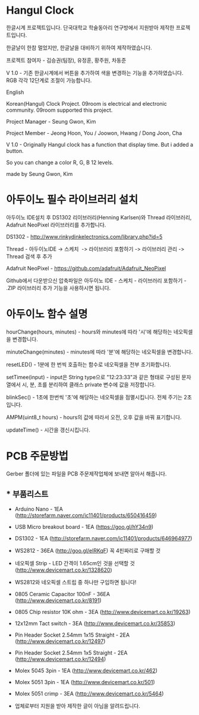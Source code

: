 # Hangul Clock

한글시계 프로젝트입니다. 단국대학교 학술동아리 연구방에서 지원받아 제작한 프로젝트입니다.

한글날이 한참 멀었지만, 한글날을 대비하기 위하여 제작하였습니다.

프로젝트 참여자 - 김승권(팀장), 유정훈, 황주원, 차동준

V 1.0 - 기존 한글시계에서 버튼을 추가하여 색을 변경하는 기능을 추가하였습니다. RGB 각각 12단계로 조절이 가능합니다.


English

Korean(Hangul) Clock Project. 09room is electrical and electronic community. 09room supported this project.

Project Manager - Seung Gwon, Kim

Project Member - Jeong Hoon, You / Joowon, Hwang / Dong Joon, Cha

V 1.0 - Originally Hangul clock has a function that display time. But i added a button. 

So you can change a color R, G, B 12 levels.

made by Seung Gwon, Kim


# 아두이노 필수 라이브러리 설치

아두이노 IDE설치 후 DS1302 리이브러리(Henning Karlsen)와 Thread 라이브러리, Adafruit NeoPixel 라이브러리를 추가합니다.

DS1302 - http://www.rinkydinkelectronics.com/library.php?id=5

Thread - 아두이노IDE -> 스케치  -> 라이브러리 포함하기 -> 라이브러리 관리 -> Thread 검색 후 추가

Adafruit NeoPixel - https://github.com/adafruit/Adafruit_NeoPixel

Github에서 다운받으신 압축파일은 아두이노 IDE - 스케치 - 라이브러리 포함하기 - .ZIP 라이브러리 추가 기능을 사용하시면 됩니다.

# 아두이노 함수 설명

hourChange(hours, minutes) - hours와 minutes에 따라 '시'에 해당하는 네오픽셀을 변경합니다.

minuteChange(minutes) - minutes에 따라 '분'에 해당하는 네오픽셀을 변경합니다.

resetLED() - 1분에 한 번씩 호출하는 함수로 네오픽셀을 전부 초기화합니다.

setTimee(input) - input은 String type으로 "12:23:33"과 같은 형태로 구성된 문자열에서
시, 분, 초를 분리하여 클래스 private 변수에 값을 저장합니다.

blinkSec() - 1초에 한번씩 '초'에 해당하는 네오픽셀을 점멸시킵니다. 전체 주기는 2초입니다.

AMPM(uint8_t hours) - hours의 값에 따라서 오전, 오후 값을 바꿔 표기합니다.

updateTime() - 시간을 갱신시킵니다.


# PCB 주문방법

Gerber 폴더에 있는 파일을 PCB 주문제작업체에 보내면 알아서 해줍니다.

## * 부품리스트

  * Arduino Nano - 1EA (http://storefarm.naver.com/ic11401/products/650416459)
  * USB Micro breakout board - 1EA (https://goo.gl/hY34n9)
  * DS1302 - 1EA (http://storefarm.naver.com/ic11401/products/646964977)

  * WS2812 - 36EA (http://goo.gl/elRKqF) 꼭 4핀짜리로 구매할 것
  * 네오픽셀 Strip - LED 간격이 1.65cm인 것을 선택할 것 (http://www.devicemart.co.kr/1328620)

  * WS2812와 네오픽셀 스트립 중 하나만 구입하면 됩니다!

  * 0805 Ceramic Capacitor 100nF - 36EA (http://www.devicemart.co.kr/8191)
  * 0805 Chip resistor 10K ohm - 3EA (http://www.devicemart.co.kr/19263)
  * 12x12mm Tact switch - 3EA (http://www.devicemart.co.kr/35853)
  * Pin Header Socket 2.54mm 1x15 Straight - 2EA (http://www.devicemart.co.kr/12497)
  * Pin Header Socket 2.54mm 1x5 Straight - 2EA (http://www.devicemart.co.kr/12494)
  * Molex 5045 3pin - 1EA (http://www.devicemart.co.kr/462)
  * Molex 5051 3pin - 1EA (http://www.devicemart.co.kr/501)
  * Molex 5051 crimp - 3EA (http://www.devicemart.co.kr/5464)

  * 업체로부터 지원을 받아 제작한 글이 아님을 알려드립니다.



